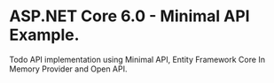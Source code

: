 # ASP.NET Core 6.0 - Minimal API Example.

Todo API implementation using Minimal API, Entity Framework Core In Memory Provider and Open API.

